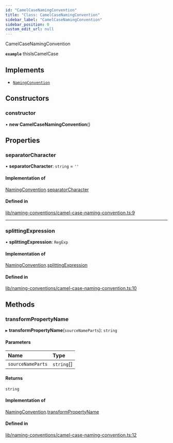 ```yaml
---
id: "CamelCaseNamingConvention"
title: "Class: CamelCaseNamingConvention"
sidebar_label: "CamelCaseNamingConvention"
sidebar_position: 0
custom_edit_url: null
---
```


CamelCaseNamingConvention

**`example`** thisIsCamelCase

## Implements

- [`NamingConvention`](../interfaces/NamingConvention.md)

## Constructors

### constructor

• **new CamelCaseNamingConvention**()

## Properties

### separatorCharacter

• **separatorCharacter**: `string` = `''`

#### Implementation of

[NamingConvention](../interfaces/NamingConvention.md).[separatorCharacter](../interfaces/NamingConvention.md#separatorcharacter)

#### Defined in

[lib/naming-conventions/camel-case-naming-convention.ts:9](https://github.com/nartc/mapper/blob/446d40fc/packages/core/src/lib/naming-conventions/camel-case-naming-convention.ts#L9)

___

### splittingExpression

• **splittingExpression**: `RegExp`

#### Implementation of

[NamingConvention](../interfaces/NamingConvention.md).[splittingExpression](../interfaces/NamingConvention.md#splittingexpression)

#### Defined in

[lib/naming-conventions/camel-case-naming-convention.ts:10](https://github.com/nartc/mapper/blob/446d40fc/packages/core/src/lib/naming-conventions/camel-case-naming-convention.ts#L10)

## Methods

### transformPropertyName

▸ **transformPropertyName**(`sourceNameParts`): `string`

#### Parameters

| Name | Type |
| :------ | :------ |
| `sourceNameParts` | `string`[] |

#### Returns

`string`

#### Implementation of

[NamingConvention](../interfaces/NamingConvention.md).[transformPropertyName](../interfaces/NamingConvention.md#transformpropertyname)

#### Defined in

[lib/naming-conventions/camel-case-naming-convention.ts:12](https://github.com/nartc/mapper/blob/446d40fc/packages/core/src/lib/naming-conventions/camel-case-naming-convention.ts#L12)
